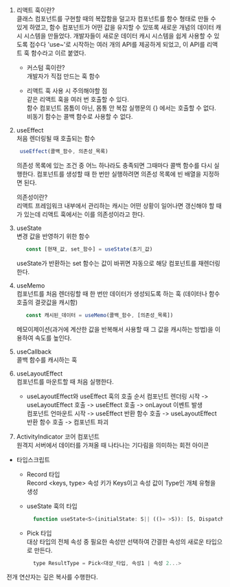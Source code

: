 1. 리액트 훅이란?  
   클래스 컴포넌트를 구현할 때의 복잡함을 덜고자 컴포넌트를 함수 형태로 만들 수 있게 하였고, 함수 컴포넌트가 어떤 값을 유지할 수 있또록 새로운 개념의 데이터 캐시 시스템을 만들었다.
   개발자들이 새로운 데이터 캐시 시스템을 쉽게 사용할 수 있도록 접수다 'use~'로 시작하는 여러 개의 API를 제공하게 되었고, 이 API를 리액트 훅 함수라고 이르 붙였다.
   
   - 커스텀 훅이란?  
     개발자가 직접 만드는 훅 함수  
 
   - 리액트 훅 사용 시 주의해야할 점  
     같은 리액트 훅을 여러 번 호출할 수 있다.  
     함수 컴포넌트 몸톰이 아닌, 몸통 안 복잡 실행문의 {} 에서는 호출할 수 없다.  
     비동기 함수는 콜백 함수로 사용할 수 없다.  
     
 2. useEffect  
    처음 렌더링될 때 호출되는 함수    
    ```javascript
     useEffect(콜백_함수, 의존성_목록)
    
    ```
    의존성 목록에 있는 조건 중 어느 하나라도 충족되면 그때마다 콜백 함수를 다시 실행한다. 
    컴포넌트를 생성할 때 한 번만 실행하려면 의존성 목록에 빈 배열을 지정하면 된다.  
    
    의존성이란?  
    리액트 프레임워크 내부에서 관리하는 캐시는 어떤 상황이 일어나면 갱신해야 할 때가 있는데 리액트 훅에서는 이를 의존성이라고 한다.  
    
3. useState  
   변경 값을 반영하기 위한 함수  
   ```javascript
      const [현재_값, set_함수] = useState(초기_값) 
   ```
   useState가 반환하는 set 함수는 값이 바뀌면 자동으로 해당 컴포넌트를 재렌더링 한다.  
   
4. useMemo  
   컴포넌트를 처음 렌더링할 때 한 번만 데이터가 생성되도록 하는 훅 (데이터나 함수 호출의 결괏값을 캐시함)  
   ```javascript
      const 캐시된_데이터 = useMemo(콜백_함수, [의존성_목록])
   ```
   메모이제이션(과거에 계산한 값을 반복해서 사용할 때 그 값을 캐시하는 방법)을 이용하여 속도를 높인다.  
   
5. useCallback  
   콜백 함수를 캐시하는 훅

6. useLayoutEffect  
   컴포넌트를 마운트할 때 처음 실행한다.  
   
   * useLayoutEffect와 useEffect 훅의 호출 순서 
     컴포넌트 렌더링 시작 -> useLayoutEffect 호출 -> useEffect 호출 -> onLayout 이벤트 발생  
     컴포넌트 언마운트 시작 -> useEffect 반환 함수 호출 -> useLayoutEffect 반환 함수 호출 -> 컴포넌트 파괴  
 
 7. ActivityIndicator 코어 컴포넌트  
    원격지 서버에서 데이터를 가져올 때 나타나는 기다림을 의미하는 회전 아이콘  
   
   
  * 타입스크립트  
     - Record 타입    
       Record <keys, type>
       속성 키가 Keys이고 속성 값이 Type인 개체 유형을 생성  
     
     - useState 훅의 타입  
       ```javascript
         function useState<S>(initialState: S|| (()= >S)): [S, Dispatch<SetStateAction<S>>]
       
       ```
       
     - Pick 타입  
       대상 타입의 전체 속성 중 필요한 속성만 선택하여 간결한 속성의 새로운 타입으로 만든다.  
       ```javascript
         type ResultType = Pick<대상_타입, 속성1 | 속성 2...>
       
       ```
  전개 연산자는 깊은 복사를 수행한다.
